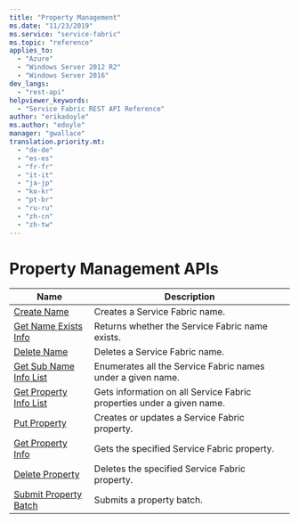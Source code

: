 ```yaml
---
title: "Property Management"
ms.date: "11/23/2019"
ms.service: "service-fabric"
ms.topic: "reference"
applies_to: 
  - "Azure"
  - "Windows Server 2012 R2"
  - "Windows Server 2016"
dev_langs: 
  - "rest-api"
helpviewer_keywords: 
  - "Service Fabric REST API Reference"
author: "erikadoyle"
ms.author: "edoyle"
manager: "gwallace"
translation.priority.mt: 
  - "de-de"
  - "es-es"
  - "fr-fr"
  - "it-it"
  - "ja-jp"
  - "ko-kr"
  - "pt-br"
  - "ru-ru"
  - "zh-cn"
  - "zh-tw"
---
```

# Property Management APIs

| Name | Description |
| --- | --- |
| [Create Name](sfclient-api-createname.md) | Creates a Service Fabric name.<br/> |
| [Get Name Exists Info](sfclient-api-getnameexistsinfo.md) | Returns whether the Service Fabric name exists.<br/> |
| [Delete Name](sfclient-api-deletename.md) | Deletes a Service Fabric name.<br/> |
| [Get Sub Name Info List](sfclient-api-getsubnameinfolist.md) | Enumerates all the Service Fabric names under a given name.<br/> |
| [Get Property Info List](sfclient-api-getpropertyinfolist.md) | Gets information on all Service Fabric properties under a given name.<br/> |
| [Put Property](sfclient-api-putproperty.md) | Creates or updates a Service Fabric property.<br/> |
| [Get Property Info](sfclient-api-getpropertyinfo.md) | Gets the specified Service Fabric property.<br/> |
| [Delete Property](sfclient-api-deleteproperty.md) | Deletes the specified Service Fabric property.<br/> |
| [Submit Property Batch](sfclient-api-submitpropertybatch.md) | Submits a property batch.<br/> |

